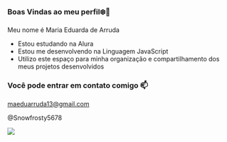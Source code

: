 ### Boas Vindas ao meu perfil❄️🌵

Meu nome é Maria Eduarda de Arruda 

- Estou estudando na Alura
- Estou me desenvolvendo na Linguagem JavaScript
- Utilizo este espaço para minha organização e compartilhamento dos meus projetos desenvolvidos

### Você pode entrar em contato comigo 📫

maeduarruda13@gmail.com 

@Snowfrosty5678 

![](https://github.com/Snowfrosty5678/Snowfrosty5678/assets/169908401/bfb36470-bcf8-4d13-9c6e-2f8b97fd3b7c)

